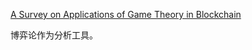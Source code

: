 

[A Survey on Applications of Game Theory in Blockchain](https://arxiv.org/pdf/1902.10865.pdf)




博弈论作为分析工具。


